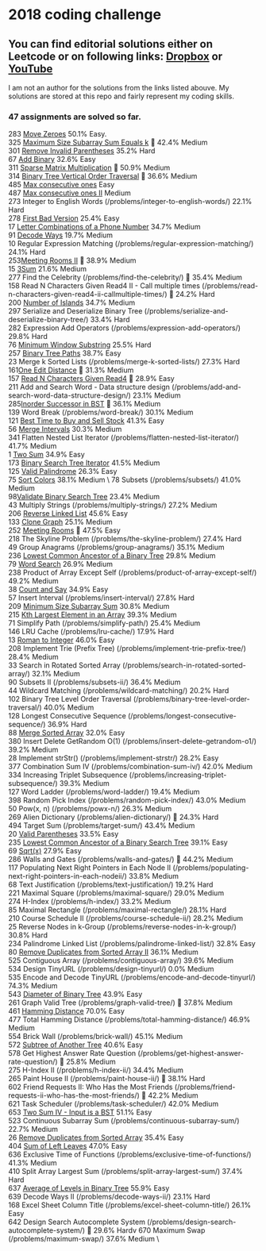 # 2018 coding challenge
## You can find editorial solutions either on Leetcode or on following links: [Dropbox](https://www.dropbox.com/s/37gabcc65lds6ak/fb.docx?dl=0) or [YouTube](https://www.youtube.com/user/tusharroy2525/videos)
I am not an author for the solutions from the links listed abouve. My solutions are stored at this repo and fairly represent my coding skills.


### 47 assignments are solved so far.

283 [Move Zeroes](https://leetcode.com/problems/move-zeroes/) 50.1% Easy. \
325 [Maximum Size Subarray Sum Equals k](https://leetcode.com/problems/maximum-size-subarray-sum-equals-k/)  42.4% Medium \
301 [Remove Invalid Parentheses](https://leetcode.com/problems/remove-invalid-parentheses/) 35.2% Hard \
67 [Add Binary](https://leetcode.com/problems/add-binary/) 32.6% Easy \
311 [Sparse Matrix Multiplication](https://leetcode.com/problems/sparse-matrix-multiplication/)  50.9% Medium \
314 [Binary Tree Vertical Order Traversal](https://leetcode.com/problems/binary-tree-vertical-order-traversal/)  36.6% Medium \
485 [Max consecutive ones](https://leetcode.com/problems/max-consecutive-ones) Easy \
487 [Max consecutive ones II](https://leetcode.com/problems/max-consecutive-ones-ii) Medium \
273 Integer to English Words (/problems/integer-to-english-words/) 22.1% Hard \
278 [First Bad Version](https://leetcode.com/problems/first-bad-version/) 25.4% Easy \
17 [Letter Combinations of a Phone Number](https://leetcode.com/problems/letter-combinations-of-a-phone-number/) 34.7% Medium \
91 [Decode Ways](https://leetcode.com/problems/decode-ways/) 19.7% Medium \
10 Regular Expression Matching (/problems/regular-expression-matching/) 24.1% Hard \
253[Meeting Rooms II](https://leetcode.com/problems/meeting-rooms-ii/)  38.9% Medium \
15 [3Sum](https://leetcode.com/problems/3sum/) 21.6% Medium \
277 Find the Celebrity (/problems/find-the-celebrity/)  35.4% Medium \
158
Read N Characters Given Read4 II - Call multiple times (/problems/read-n-characters-given-read4-ii-callmultiple-times/)

24.2% Hard \
200 [Number of Islands](https://leetcode.com/problems/number-of-islands/) 34.7% Medium \
297 Serialize and Deserialize Binary Tree (/problems/serialize-and-deserialize-binary-tree/) 33.4% Hard \
282 Expression Add Operators (/problems/expression-add-operators/) 29.8% Hard \
76 [Minimum Window Substring](https://leetcode.com/problems/minimum-window-substring/) 25.5% Hard \
257 [Binary Tree Paths](https://leetcode.com/problems/binary-tree-paths/) 38.7% Easy \
23 Merge k Sorted Lists (/problems/merge-k-sorted-lists/) 27.3% Hard \
161[One Edit Distance](https://leetcode.com/problems/one-edit-distance/)  31.3% Medium \
157 [Read N Characters Given Read4](https://leetcode.com/problems/read-n-characters-given-read4/)  28.9% Easy \
211 Add and Search Word - Data structure design (/problems/add-and-search-word-data-structure-design/) 23.1% Medium \
285[Inorder Successor in BST](https://leetcode.com/problems/inorder-successor-in-bst/)  36.1% Medium \
139 Word Break (/problems/word-break/) 30.1% Medium \
121 [Best Time to Buy and Sell Stock](https://leetcode.com/problems/best-time-to-buy-and-sell-stock/) 41.3% Easy \
56 [Merge Intervals](https://leetcode.com/problems/merge-intervals/) 30.3% Medium \
341 Flatten Nested List Iterator (/problems/flatten-nested-list-iterator/) 41.7% Medium \
1 [Two Sum](https://leetcode.com/problems/two-sum/) 34.9% Easy \
173 [Binary Search Tree Iterator](https://leetcode.com/problems/binary-search-tree-iterator/) 41.5% Medium \
125 [Valid Palindrome](https://leetcode.com/problems/valid-palindrome/) 26.3% Easy \
75 [Sort Colors](https://leetcode.com/problems/sort-colors/) 38.1% Medium \ 
78 Subsets (/problems/subsets/) 41.0% Medium \
98[Validate Binary Search Tree](https://leetcode.com/problems/validate-binary-search-tree/) 23.4% Medium \
43 Multiply Strings (/problems/multiply-strings/) 27.2% Medium \
206 [Reverse Linked List](https://leetcode.com/problems/reverse-linked-list/) 45.6% Easy \
133 [Clone Graph](https://leetcode.com/problems/clone-graph/) 25.1% Medium \
252 [Meeting Rooms](https://leetcode.com/problems/meeting-rooms/)  47.5% Easy \
218 The Skyline Problem (/problems/the-skyline-problem/) 27.4% Hard \
49 Group Anagrams (/problems/group-anagrams/) 35.1% Medium \
236 [Lowest Common Ancestor of a Binary Tree](https://leetcode.com/problems/lowest-common-ancestor-of-a-binary-tree/) 29.8% Medium \
79 [Word Search](https://leetcode.com/problems/word-search/) 26.9% Medium \
238 Product of Array Except Self (/problems/product-of-array-except-self/) 49.2% Medium \
38 [Count and Say](https://leetcode.com/problems/count-and-say/) 34.9% Easy \
57 Insert Interval (/problems/insert-interval/) 27.8% Hard \
209 [Minimum Size Subarray Sum](https://leetcode.com/problems/minimum-size-subarray-sum/) 30.8% Medium \
215 [Kth Largest Element in an Array](https://leetcode.com/problems/kth-largest-element-in-an-array/) 39.3% Medium \
71 Simplify Path (/problems/simplify-path/) 25.4% Medium \
146 LRU Cache (/problems/lru-cache/) 17.9% Hard \
13 [Roman to Integer](https://leetcode.com/problems/roman-to-integer/) 46.0% Easy \
208 Implement Trie (Prefix Tree) (/problems/implement-trie-prefix-tree/) 28.4% Medium \
33 Search in Rotated Sorted Array (/problems/search-in-rotated-sorted-array/) 32.1% Medium \
90 Subsets II (/problems/subsets-ii/) 36.4% Medium \
44 Wildcard Matching (/problems/wildcard-matching/) 20.2% Hard \
102 Binary Tree Level Order Traversal (/problems/binary-tree-level-order-traversal/) 40.0% Medium \
128 Longest Consecutive Sequence (/problems/longest-consecutive-sequence/) 36.9% Hard \
88 [Merge Sorted Array](https://leetcode.com/problems/merge-sorted-array/) 32.0% Easy \
380 Insert Delete GetRandom O(1) (/problems/insert-delete-getrandom-o1/) 39.2% Medium \
28 Implement strStr() (/problems/implement-strstr/) 28.2% Easy \
377 Combination Sum IV (/problems/combination-sum-iv/) 42.0% Medium \
334 Increasing Triplet Subsequence (/problems/increasing-triplet-subsequence/) 39.3% Medium \
127 Word Ladder (/problems/word-ladder/) 19.4% Medium \
398 Random Pick Index (/problems/random-pick-index/) 43.0% Medium \
50 Pow(x, n) (/problems/powx-n/) 26.3% Medium \
269 Alien Dictionary (/problems/alien-dictionary/)  24.3% Hard \
494 Target Sum (/problems/target-sum/) 43.4% Medium \
20 [Valid Parentheses](https://leetcode.com/problems/valid-parentheses/) 33.5% Easy \
235
[Lowest Common Ancestor of a Binary Search Tree](https://leetcode.com/problems/lowest-common-ancestor-of-a-binary-search-tree/)
39.1% Easy \
69 [Sqrt(x)](https://leetcode.com/problems/sqrtx/) 27.9% Easy \
286 Walls and Gates (/problems/walls-and-gates/)  44.2% Medium \
117
Populating Next Right Pointers in Each Node II (/problems/populating-next-right-pointers-in-each-nodeii/)
33.8% Medium \
68 Text Justification (/problems/text-justification/) 19.2% Hard \
221 Maximal Square (/problems/maximal-square/) 29.0% Medium \
274 H-Index (/problems/h-index/) 33.2% Medium \
85 Maximal Rectangle (/problems/maximal-rectangle/) 28.1% Hard \
210 Course Schedule II (/problems/course-schedule-ii/) 28.2% Medium \
25 Reverse Nodes in k-Group (/problems/reverse-nodes-in-k-group/) 30.8% Hard \
234 Palindrome Linked List (/problems/palindrome-linked-list/) 32.8% Easy \
80 [Remove Duplicates from Sorted Array II](https://leetcode.com/problems/remove-duplicates-from-sorted-array-ii/) 36.1% Medium \
525 Contiguous Array (/problems/contiguous-array/) 39.6% Medium \
534 Design TinyURL (/problems/design-tinyurl/) 0.0% Medium \
535 Encode and Decode TinyURL (/problems/encode-and-decode-tinyurl/) 74.3% Medium \
543 [Diameter of Binary Tree](https://leetcode.com/problems/diameter-of-binary-tree/) 43.9% Easy \
261 Graph Valid Tree (/problems/graph-valid-tree/)  37.8% Medium \
461 [Hamming Distance](https://leetcode.com/problems/hamming-distance/) 70.0% Easy \
477 Total Hamming Distance (/problems/total-hamming-distance/) 46.9% Medium \
554 Brick Wall (/problems/brick-wall/) 45.1% Medium \
572 [Subtree of Another Tree](https://leetcode.com/problems/subtree-of-another-tree/) 40.6% Easy \
578 Get Highest Answer Rate Question (/problems/get-highest-answer-rate-question/)  25.8% Medium \
275 H-Index II (/problems/h-index-ii/) 34.4% Medium \
265 Paint House II (/problems/paint-house-ii/)  38.1% Hard \
602
Friend Requests II: Who Has the Most Friends (/problems/friend-requests-ii-who-has-the-most-friends/)

42.2% Medium \
621 Task Scheduler (/problems/task-scheduler/) 42.0% Medium \
653 [Two Sum IV - Input is a BST](https://leetcode.com/problems/two-sum-iv-input-is-a-bst/) 51.1% Easy \
523 Continuous Subarray Sum (/problems/continuous-subarray-sum/) 22.7% Medium \
26 [Remove Duplicates from Sorted Array](https://leetcode.com/problems/remove-duplicates-from-sorted-array/) 35.4% Easy \
404 [Sum of Left Leaves](https://leetcode.com/problems/sum-of-left-leaves/) 47.0% Easy \
636 Exclusive Time of Functions (/problems/exclusive-time-of-functions/) 41.3% Medium \
410 Split Array Largest Sum (/problems/split-array-largest-sum/) 37.4% Hard \
637 [Average of Levels in Binary Tree](https://leetcode.com/problems/average-of-levels-in-binary-tree/) 55.9% Easy \
639 Decode Ways II (/problems/decode-ways-ii/) 23.1% Hard \
168 Excel Sheet Column Title (/problems/excel-sheet-column-title/) 26.1% Easy \
642 Design Search Autocomplete System (/problems/design-search-autocomplete-system/)  29.6% Hardv
670 Maximum Swap (/problems/maximum-swap/) 37.6% Medium \
